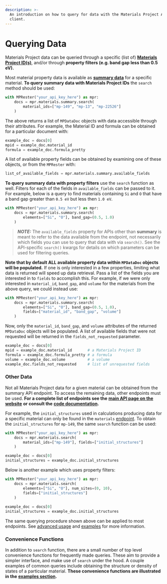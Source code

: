 ```yaml
---
description: >-
  An introduction on how to query for data with the Materials Project API
  client.
---
```


# Querying Data

Materials Project data can be queried through a specific (list of) [**Materials Project ID(s)**](../../frequently-asked-questions.md#what-is-a-task\_id-and-what-is-a-material\_id-and-how-do-they-differ), and/or through **property filters (e.g. band gap less than 0.5 eV).**

Most material property data is available as [**summary data**](https://materialsproject.github.io/api/\_autosummary/mp\_api.client.routes.materials.summary.html#module-mp\_api.client.routes.materials.summary) for a specific material. **To query summary data with Materials Project IDs** the `search` method should be used:

```python
with MPRester("your_api_key_here") as mpr:
    docs = mpr.materials.summary.search(
        material_ids=["mp-149", "mp-13", "mp-22526"]
    )
```

The above returns a list of `MPDataDoc` objects with data accessible through their attributes. For example, the Material ID and formula can be obtained for a particular document with:

```python
example_doc = docs[0]
mpid = example_doc.material_id
formula = example_doc.formula_pretty
```

A list of available property fields can be obtained by examining one of these objects, or from the `MPRester` with:

```python
list_of_available_fields = mpr.materials.summary.available_fields
```

**To query summary data with property filters** use the `search` function as well. Filters for each of the fields in `available_fields` can be passed to it. For example, below is a query to find materials containing `Si` and `O` that have a band gap greater than `0.5 eV` but less then `1.0 eV`.

```python
with MPRester("your_api_key_here") as mpr:
    docs = mpr.materials.summary.search(
        elements=["Si", "O"], band_gap=(0.5, 1.0)
    )
```

> _**NOTE:**_ The `available_fields` property for APIs other than **summary** is meant to refer to the data available from the endpoint, not necessarily which fields you can use to query that data with via `search()`. See the API-specific `search()` kwargs for details on which parameters can be used for filtering queries.

**Note that by default ALL available property data within `MPDataDoc` objects will be populated.** If one is only interested in a few properties, limiting what data is returned will speed up data retrieval. Pass a list of the fields you are interested in to `fields` to accomplish this. For example, if we were only interested in `material_id`, `band_gap`, and `volume` for the materials from the above query, we could instead use:

```python
with MPRester("your_api_key_here") as mpr:
    docs = mpr.materials.summary.search(
        elements=["Si", "O"], band_gap=(0.5, 1.0),
        fields=["material_id", "band_gap", "volume"]
    )
```

Now, only the `material_id`, `band_gap`, and `volume` attributes of the returned `MPDataDoc` objects will be populated. A list of available fields that were not requested will be returned in the `fields_not_requested` parameter.

```python
example_doc = docs[0]
mpid = example_doc.material_id       # a Materials Project ID
formula = example_doc.formula_pretty # a formula
volume = example_doc.volume          # a volume
example_doc.fields_not_requested     # list of unrequested fields
```

### Other Data

Not all Materials Project data for a given material can be obtained from the summary API endpoint. To access the remaining data, other endpoints must be used. **For a complete list of endpoints see the** [**main API page on the website**](https://next-gen.materialsproject.org/api) **or consult the** [**code documentation**](https://materialsproject.github.io/api)**.**

For example, the `initial_structures` used in calculations producing data for a specific material can only be found in the `materials` [endpoint](https://materialsproject.github.io/api/\_autosummary/mp\_api.client.routes.materials.materials.html#module-mp\_api.client.routes.materials.materials). To obtain the `initial_structures` for `mp-149`, the same `search` function can be used:

```python
with MPRester("your_api_key_here") as mpr:
    docs = mpr.materials.search(
        material_ids=["mp-149"], fields=["initial_structures"]
    )

example_doc = docs[0]
initial_structures = example_doc.initial_structures
```

Below is another example which uses property filters:

```python
with MPRester("your_api_key_here") as mpr:
    docs = mpr.materials.search(
        elements=["Si", "O"], num_sites=(0, 10),
        fields=["initial_structures"]
    )
                                              
example_doc = docs[0]
initial_structures = example_doc.initial_structures
```

The same querying procedure shown above can be applied to most endpoints. See [advanced usage](advanced-usage.md) and [examples](examples.md) for more information.

### Convenience Functions

In addition to `search` function, there are a small number of top level convenience functions for frequently made queries. These aim to provide a simpler interface, and make use of `search` under the hood. A couple examples of common queries include obtaining the structure or density of states of a particular material. **These convenience functions are illustrated in the** [**examples section**](examples.md)**.**
